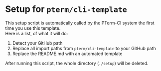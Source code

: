 # Setup for `pterm/cli-template`

This setup script is automatically called by the PTerm-CI system the first time you use this template.\
Here is a list, of what it will do:

1. Detect your GitHub path
1. Replace all import paths from `pterm/cli-template` to your GitHub path
1. Replace the README.md with an automated template

After running this script, the whole directory (`./setup`) will be deleted.
